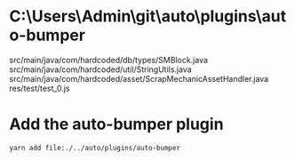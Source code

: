 # C:\Users\Admin\git\auto\plugins\auto-bumper


src/main/java/com/hardcoded/db/types/SMBlock.java
src/main/java/com/hardcoded/util/StringUtils.java
src/main/java/com/hardcoded/asset/ScrapMechanicAssetHandler.java
res/test/test_0.js

# Add the auto-bumper plugin
`yarn add file:./../auto/plugins/auto-bumper`